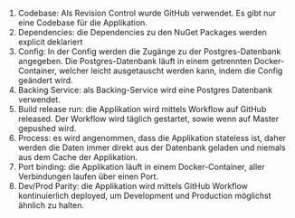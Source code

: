 1. Codebase: Als Revision Control wurde GitHub verwendet. Es gibt nur eine Codebase für die Applikation.
2. Dependencies: die Dependencies zu den NuGet Packages werden explicit deklariert
3. Config: In der Config werden die Zugänge zu der Postgres-Datenbank angegeben. Die Postgres-Datenbank läuft in einem getrennten Docker-Container, welcher leicht ausgetauscht werden kann, indem die Config geändert wird.
4. Backing Service: als Backing-Service wird eine Postgres Datenbank verwendet.
5. Build release run: die Applikation wird mittels Workflow auf GitHub released. Der Workflow wird täglich gestartet, sowie wenn auf Master gepushed wird.
6. Process: es wird angenommen, dass die Applikation stateless ist, daher werden die Daten immer direkt aus der Datenbank geladen und niemals aus dem Cache der Applikation.
7. Port binding: die Applikation läuft in einem Docker-Container, aller Verbindungen laufen über einen Port.
10. Dev/Prod Parity: die Applikation wird mittels GitHub Workflow kontinuierlich deployed, um Development und Production möglichst ähnlich zu halten. 
